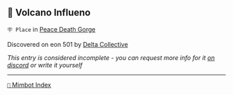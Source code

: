 ## 🌋 Volcano Influeno

`🪧 Place` in [Peace Death Gorge](<https://zeithalt.github.io/r/peace_death_gorge.html>)

Discovered on eon 501 by [Delta Collective](<https://zeithalt.github.io/r/delta_collective.html>)

_This entry is considered incomplete - you can request more info for it [on discord](<https://discord.com/channels/562910943848169472/1173922660489633802>) or write it yourself_

<!---
keywords:  dc, peace death gorge
aliases: 
-->
----------
[`📑` Mimbot Index](</index.md#0780>)
